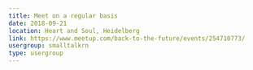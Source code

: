 ```yaml
---
title: Meet on a regular basis
date: 2018-09-21
location: Heart and Soul, Heidelberg
link: https://www.meetup.com/back-to-the-future/events/254710773/
usergroup: smalltalkrn
type: usergroup
---
```

